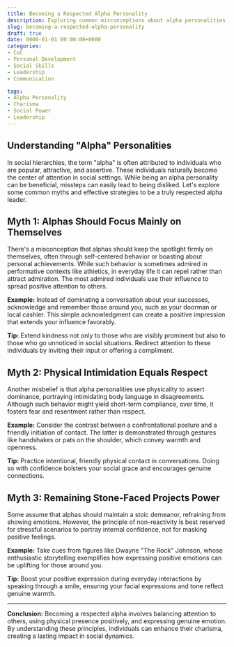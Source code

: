 ```yaml
---
title: Becoming a Respected Alpha Personality 
description: Exploring common misconceptions about alpha personalities and offering tips to become a well-liked leader in social interactions.
slug: becoming-a-respected-alpha-personality
draft: true
date: 0000-01-01 00:00:00+0000
categories:
- CoC
- Personal Development
- Social Skills
- Leadership
- Communication

tags:
- Alpha Personality
- Charisma
- Social Power
- Leadership
---
```


## Understanding "Alpha" Personalities

In social hierarchies, the term "alpha" is often attributed to individuals who are popular, attractive, and assertive. These individuals naturally become the center of attention in social settings. While being an alpha personality can be beneficial, missteps can easily lead to being disliked. Let's explore some common myths and effective strategies to be a truly respected alpha leader.

## Myth 1: Alphas Should Focus Mainly on Themselves

There's a misconception that alphas should keep the spotlight firmly on themselves, often through self-centered behavior or boasting about personal achievements. While such behavior is sometimes admired in performative contexts like athletics, in everyday life it can repel rather than attract admiration. The most admired individuals use their influence to spread positive attention to others.

**Example:** Instead of dominating a conversation about your successes, acknowledge and remember those around you, such as your doorman or local cashier. This simple acknowledgment can create a positive impression that extends your influence favorably.

**Tip:** Extend kindness not only to those who are visibly prominent but also to those who go unnoticed in social situations. Redirect attention to these individuals by inviting their input or offering a compliment.

## Myth 2: Physical Intimidation Equals Respect

Another misbelief is that alpha personalities use physicality to assert dominance, portraying intimidating body language in disagreements. Although such behavior might yield short-term compliance, over time, it fosters fear and resentment rather than respect.

**Example:** Consider the contrast between a confrontational posture and a friendly initiation of contact. The latter is demonstrated through gestures like handshakes or pats on the shoulder, which convey warmth and openness.

**Tip:** Practice intentional, friendly physical contact in conversations. Doing so with confidence bolsters your social grace and encourages genuine connections.

## Myth 3: Remaining Stone-Faced Projects Power

Some assume that alphas should maintain a stoic demeanor, refraining from showing emotions. However, the principle of non-reactivity is best reserved for stressful scenarios to portray internal confidence, not for masking positive feelings.

**Example:** Take cues from figures like Dwayne "The Rock" Johnson, whose enthusiastic storytelling exemplifies how expressing positive emotions can be uplifting for those around you.

**Tip:** Boost your positive expression during everyday interactions by speaking through a smile, ensuring your facial expressions and tone reflect genuine warmth.

---

**Conclusion:** Becoming a respected alpha involves balancing attention to others, using physical presence positively, and expressing genuine emotion. By understanding these principles, individuals can enhance their charisma, creating a lasting impact in social dynamics.
